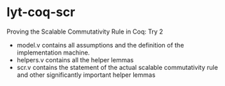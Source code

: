 # lyt-coq-scr
Proving the Scalable Commutativity Rule in Coq: Try 2

- model.v contains all assumptions and the definition of the implementation machine.
- helpers.v contains all the helper lemmas
- scr.v contains the statement of the actual scalable commutativity rule and other significantly important helper lemmas


